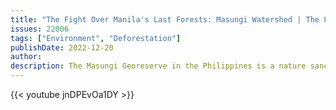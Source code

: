 ```yaml
---
title: "The Fight Over Manila's Last Forests: Masungi Watershed | The Last Defenders | Philippines"
issues: 22006
tags: ["Environment", "Deforestation"]
publishDate: 2022-12-20
author: 
description: The Masungi Georeserve in the Philippines is a nature sanctuary near the capital, Metro Manila. It also serves as a vital watershed that helps prevent floods and landslides affecting over 14 million people.
---
```



{{< youtube jnDPEvOa1DY >}}